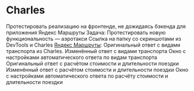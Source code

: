 # Charles
Протестировать реализацию на фронтенде, не дожидаясь бэкенда для приложения Яндекс Маршруты
Задача: Протестировать новую функциональность — аэротакси
Ссылка на папку со скриншотами из DevTools и Charles [Яндекс Маршруты](https://drive.google.com/drive/folders/1GFqT4bSrxcWmKioN5cVTkzf7Q7xs4JY2?usp=sharing):
Оригинальный ответ с видами транспорта из Charles.
Изменённый ответ с видами транспорта 
Окно с настройками автоматического ответа по видам транспорта 
Оригинальный ответ с расчётом стоимости и длительности поездки
Изменённый ответ с расчётом стоимости и длительности поездки 
Окно с настройками автоматического ответа по расчёту стоимости и длительности поездки
